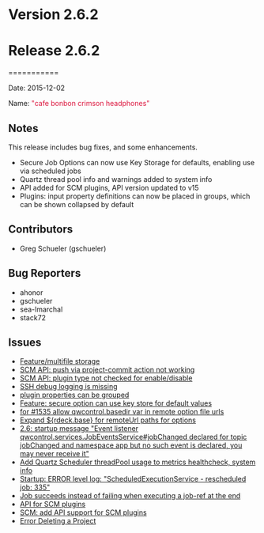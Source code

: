 # Version 2.6.2



# Release 2.6.2
===========

Date: 2015-12-02

Name: <span style="color: crimson"><span class="glyphicon glyphicon-headphones"></span> "cafe bonbon crimson headphones"</span>

## Notes

This release includes bug fixes, and some enhancements.

* Secure Job Options can now use Key Storage for defaults, enabling use via scheduled jobs
* Quartz thread pool info and warnings added to system info
* API added for SCM plugins, API version updated to v15
* Plugins: input property definitions can now be placed in groups, which can be shown collapsed by default

## Contributors

* Greg Schueler (gschueler)

## Bug Reporters

* ahonor
* gschueler
* sea-lmarchal
* stack72

## Issues

* [Feature/multifile storage](https://github.com/qwcontrol/qwcontrol/pull/1560)
* [SCM API: push via project-commit action not working](https://github.com/qwcontrol/qwcontrol/issues/1553)
* [SCM API: plugin type not checked for enable/disable](https://github.com/qwcontrol/qwcontrol/issues/1552)
* [SSH debug logging is missing](https://github.com/qwcontrol/qwcontrol/issues/1546)
* [plugin properties can be grouped](https://github.com/qwcontrol/qwcontrol/pull/1543)
* [Feature: secure option can use key store for default values](https://github.com/qwcontrol/qwcontrol/pull/1537)
* [for #1535 allow qwcontrol.basedir var in remote option file urls](https://github.com/qwcontrol/qwcontrol/pull/1536)
* [Expand ${rdeck.base} for remoteUrl paths for options](https://github.com/qwcontrol/qwcontrol/issues/1535)
* [2.6: startup message "Event listener qwcontrol.services.JobEventsService#jobChanged declared for topic jobChanged and namespace app but no such event is declared, you may never receive it"](https://github.com/qwcontrol/qwcontrol/issues/1532)
* [Add Quartz Scheduler threadPool usage to metrics healthcheck, system info](https://github.com/qwcontrol/qwcontrol/pull/1530)
* [Startup: ERROR level log: "ScheduledExecutionService - rescheduled job: 335"](https://github.com/qwcontrol/qwcontrol/issues/1529)
* [Job succeeds instead of failing when executing a job-ref at the end](https://github.com/qwcontrol/qwcontrol/issues/1528)
* [API for SCM plugins](https://github.com/qwcontrol/qwcontrol/pull/1526)
* [SCM: add API support for SCM plugins](https://github.com/qwcontrol/qwcontrol/issues/1516)
* [Error Deleting a Project](https://github.com/qwcontrol/qwcontrol/issues/1436)